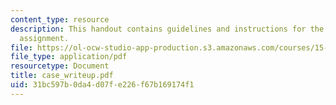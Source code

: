 ```yaml
---
content_type: resource
description: This handout contains guidelines and instructions for the case study
  assignment.
file: https://ol-ocw-studio-app-production.s3.amazonaws.com/courses/15-760b-introduction-to-operations-management-spring-2004/31bc597b0da4d07fe226f67b169174f1_case_writeup.pdf
file_type: application/pdf
resourcetype: Document
title: case_writeup.pdf
uid: 31bc597b-0da4-d07f-e226-f67b169174f1
---
```

